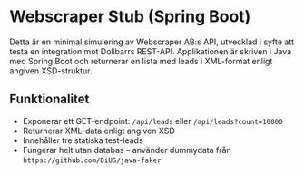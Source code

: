 # Webscraper Stub (Spring Boot)

Detta är en minimal simulering av Webscraper AB:s API, utvecklad i syfte att testa en integration mot Dolibarrs REST-API. Applikationen är skriven i Java med Spring Boot och returnerar en lista med leads i XML-format enligt angiven XSD-struktur.


## Funktionalitet

- Exponerar ett GET-endpoint: `/api/leads` eller `/api/leads?count=10000`
- Returnerar XML-data enligt angiven XSD
- Innehåller tre statiska test-leads
- Fungerar helt utan databas – använder dummydata från `https://github.com/DiUS/java-faker`
